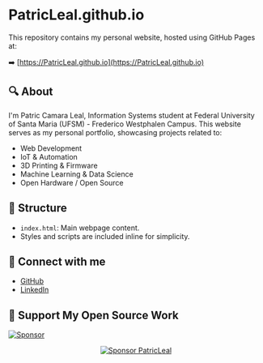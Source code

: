 # PatricLeal.github.io

This repository contains my personal website, hosted using GitHub Pages at:

➡️ [https://PatricLeal.github.io](https://PatricLeal.github.io)

## 🔍 About

I'm Patric Camara Leal, Information Systems student at Federal University of Santa Maria (UFSM) - Frederico Westphalen Campus. This website serves as my personal portfolio, showcasing projects related to:

- Web Development
- IoT & Automation
- 3D Printing & Firmware
- Machine Learning & Data Science
- Open Hardware / Open Source

## 📂 Structure

- `index.html`: Main webpage content.
- Styles and scripts are included inline for simplicity.

## 📡 Connect with me

- [GitHub](https://github.com/PatricLeal)
- [LinkedIn](https://linkedin.com/in/patric-camara-leal-4)
  
## 💖 Support My Open Source Work

[![Sponsor](https://img.shields.io/badge/Sponsor%20me-GitHub%20Sponsors-orange?logo=github&style=for-the-badge)](https://github.com/sponsors/PatricLeal)

<p align="center">
  <a href="https://github.com/sponsors/PatricLeal" target="_blank">
    <img src="https://github.com/sponsors/PatricLeal/card" alt="Sponsor PatricLeal" />
  </a>
</p>

